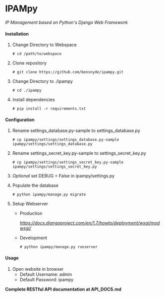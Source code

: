 IPAMpy
======

_IP Management based on Python's Django Web Framework_

#### Installation
1. Change Directory to Webspace

    ```
    # cd /path/to/webspace
    ```

2. Clone repository

    ```
    # git clone https://github.com/bensnyde/ipampy.git
    ```

3. Change Directory to ./ipampy

    ```
    # cd ./ipampy
    ```

4. Install dependencies

    ```
    # pip install -r requirements.txt
    ```

#### Configuration
1. Rename settings_database.py-sample to settings_database.py

    ```
    # cp ipampy/settings/settings_database.py-sample ipampy/settings/settings_database.py
    ```

2. Rename settings_secret_key.py-sample to settings_secret_key.py

	```
	# cp ipampy/settings/settings_secret_key.py-sample ipampy/settings/settings_secret_key.py
	```

3. _Optional_ set DEBUG = False in ipampy/settings.py

4. Populate the database

    ```
    # python ipampy/manage.py migrate
    ```

5. Setup Webserver

    * Production

        _https://docs.djangoproject.com/en/1.7/howto/deployment/wsgi/modwsgi/_

    * Development

        ```
        # python ipampy/manage.py runserver
        ```

#### Usage
1. Open website in browser
	* Default Username: admin
	* Default Password: ipampy


**Complete RESTful API documentation at API_DOCS.md**
